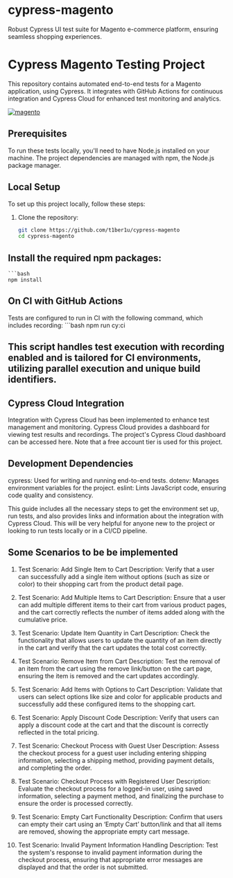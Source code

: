 # cypress-magento
Robust Cypress UI test suite for Magento e-commerce platform, ensuring seamless shopping experiences.

# Cypress Magento Testing Project

This repository contains automated end-to-end tests for a Magento application, using Cypress. It integrates with GitHub Actions for continuous integration and Cypress Cloud for enhanced test monitoring and analytics.

[![magento](https://img.shields.io/endpoint?url=https://cloud.cypress.io/badge/detailed/7yg494&style=flat&logo=cypress)](https://cloud.cypress.io/projects/7yg494/runs)

## Prerequisites

To run these tests locally, you'll need to have Node.js installed on your machine. The project dependencies are managed with npm, the Node.js package manager.

## Local Setup

To set up this project locally, follow these steps:

1. Clone the repository:
   ```bash
   git clone https://github.com/t1ber1u/cypress-magento
   cd cypress-magento

## Install the required npm packages:
    ```bash
    npm install

## On CI with GitHub Actions
Tests are configured to run in CI with the following command, which includes recording:
    ```bash
    npm run cy:ci 

## This script handles test execution with recording enabled and is tailored for CI environments, utilizing parallel execution and unique build identifiers.

##  Cypress Cloud Integration

Integration with Cypress Cloud has been implemented to enhance test management and monitoring. Cypress Cloud provides a dashboard for viewing test results and recordings. The project's Cypress Cloud dashboard can be accessed here. Note that a free account tier is used for this project.

## Development Dependencies

cypress: Used for writing and running end-to-end tests.
dotenv: Manages environment variables for the project.
eslint: Lints JavaScript code, ensuring code quality and consistency.


This guide includes all the necessary steps to get the environment set up, run tests, and also provides links and information about the integration with Cypress Cloud. This will be very helpful for anyone new to the project or looking to run tests locally or in a CI/CD pipeline.




## Some Scenarios to be be implemented
1. Test Scenario: Add Single Item to Cart
Description: Verify that a user can successfully add a single item without options (such as size or color) to their shopping cart from the product detail page.

2. Test Scenario: Add Multiple Items to Cart
Description: Ensure that a user can add multiple different items to their cart from various product pages, and the cart correctly reflects the number of items added along with the cumulative price.

3. Test Scenario: Update Item Quantity in Cart
Description: Check the functionality that allows users to update the quantity of an item directly in the cart and verify that the cart updates the total cost correctly.

4. Test Scenario: Remove Item from Cart
Description: Test the removal of an item from the cart using the remove link/button on the cart page, ensuring the item is removed and the cart updates accordingly.

5. Test Scenario: Add Items with Options to Cart
Description: Validate that users can select options like size and color for applicable products and successfully add these configured items to the shopping cart.

6. Test Scenario: Apply Discount Code
Description: Verify that users can apply a discount code at the cart and that the discount is correctly reflected in the total pricing.

7. Test Scenario: Checkout Process with Guest User
Description: Assess the checkout process for a guest user including entering shipping information, selecting a shipping method, providing payment details, and completing the order.

8. Test Scenario: Checkout Process with Registered User
Description: Evaluate the checkout process for a logged-in user, using saved information, selecting a payment method, and finalizing the purchase to ensure the order is processed correctly.

9. Test Scenario: Empty Cart Functionality
Description: Confirm that users can empty their cart using an ‘Empty Cart’ button/link and that all items are removed, showing the appropriate empty cart message.

10. Test Scenario: Invalid Payment Information Handling
Description: Test the system's response to invalid payment information during the checkout process, ensuring that appropriate error messages are displayed and that the order is not submitted.